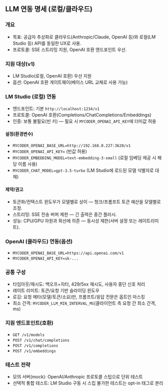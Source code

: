 ## LLM 연동 명세 (로컬/클라우드)

### 개요
- 목표: 공급자 추상화로 클라우드(Anthropic/Claude, OpenAI 등)와 로컬(LM Studio 등) API를 동일한 UX로 사용.
- 프로토콜: SSE 스트리밍 지원, OpenAI 호환 엔드포인트 우선.

### 지원 대상(v1)
- LM Studio(로컬, OpenAI 호환) 우선 지원
- 옵션: OpenAI 호환 게이트웨이(베이스 URL 교체로 사용 가능)

### LM Studio (로컬) 연동
- 엔드포인트: 기본 `http://localhost:1234/v1`
- 프로토콜: OpenAI 호환(Completions/ChatCompletions/Embeddings)
- 인증: 보통 불필요(빈 키) — 필요 시 `MYCODER_OPENAI_API_KEY`에 더미값 허용

#### 설정(환경변수)
- `MYCODER_OPENAI_BASE_URL=http://192.168.0.227:3620/v1`
- `MYCODER_OPENAI_API_KEY=` (빈값 허용)
- `MYCODER_EMBEDDING_MODEL=text-embedding-3-small` (로컬 임베딩 제공 시 해당 이름 사용)
- `MYCODER_CHAT_MODEL=gpt-3.5-turbo` (LM Studio에 로드된 모델 식별자로 대체)

#### 제약/권고
- 토큰화/컨텍스트 윈도우가 모델별로 상이 — 청크/프롬프트 토큰 예산을 모델별로 조정.
- 스트리밍: SSE 전송 버퍼 제한 — 긴 출력은 중간 플러시.
- 성능: CPU/GPU 자원과 회선에 의존 — 동시성 제한(서버 설정 또는 레이트리미트).

### OpenAI (클라우드) 연동(옵션)
- `MYCODER_OPENAI_BASE_URL=https://api.openai.com/v1`
- `MYCODER_OPENAI_API_KEY=sk-...`

### 공통 구성
- 타임아웃/재시도: 백오프+지터, 429/5xx 재시도, 사용자 중단 신호 처리
- 레이트 리미트: 토큰/요청 기반 슬라이딩 윈도우
- 로깅: 요청 메타(모델/토큰/소요)만, 프롬프트/응답 전문은 옵트인 마스킹
 - 최소 간격: `MYCODER_LLM_MIN_INTERVAL_MS`(클라이언트 측 요청 간 최소 간격, ms)

### 지원 엔드포인트(호환)
- `GET /v1/models`
- `POST /v1/chat/completions`
- `POST /v1/completions`
- `POST /v1/embeddings`

### 테스트 전략
- 모의 서버(mock): OpenAI/Anthropic 프로토콜 스텁으로 단위 테스트
- 선택적 통합 테스트: LM Studio 구동 시 스킵 불가한 테스트는 opt-in 태그로 분리
